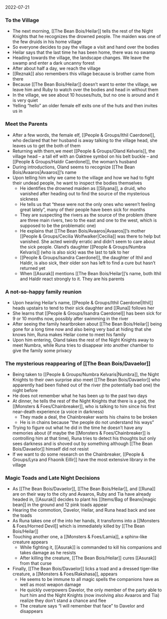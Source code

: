 2022-07-21

### To the Village
- The next morning, [[The Bean Bois/Heilar]] tells the rest of the Night Knights that he recognizes the drowned people. The maiden was one of the few druids in his home village
- So everyone decides to pay the village a visit and hand over the bodies
- Heilar says that the last time he has been home, there was no swamp
- Heading towards the village, the landscape changes. We leave the swamp and enter a dark uncanny forest
- After about half a day, we reach the village
- [[Reznak]] also remembers this village because is brother came from there
- Because [[The Bean Bois/Heilar]] doesn’t want to enter the village, we leave him and Ruby to watch over the bodies and head in without them
- In the village, we see about 10 houses/huts, but no one is around and it is very quiet
- Yelling “hello” an older female elf exits one of the huts and then invites us in

### Meet the Parents
- After a few words, the female elf, [[People & Groups/Ithil Caerdonel]], who declared that her husband is away talking to the village head, she leaves us to get the both of them
- Returning with them,we meet [[People & Groups/Oland Kelvaris]], the village head – a tall elf with an Oaktree symbol on his belt buckle – and [[People & Groups/Haldir Caerdonel]], the woman’s husband
- During introductions, Oland seems to recognize [[The Bean Bois/Avaaros|Avaaros]]’s name
- Upon telling him why we came to the village and how we had to fight their undead people, he want to inspect the bodies themselves
	- He identifies the drowned maiden as [[Silyana]], a druid, who vanished after heading out to find the source of the mysterious sickness
	- He tells us that “these were not the only ones who weren’t feeling great lately”, many of their people have been sick for months
	- They are suspecting the rivers as the source of the problem (there are three main rivers, two to the east and one to the west, which is supposed to be the problematic one)
	- He explains that [[The Bean Bois/Avaaros|Avaaros]]’s mother [[People & Groups/Cecilia Wolfwalker|Cecilia]] was there to help but vanished. She acted weirdly erratic and didn’t seem to care about the sick people. Oland’s daughter [[People & Groups/Numbra Kelvaris]] (who is also sick) was the last to talk to her
	- [[People & Groups/Isandra Caerdonel]], the daughter of Ithil and Haldir, is also sick, their older son has left to find a cure but hasn’t returned yet
	- When [[Asurak]] mentions [[The Bean Bois/Heilar]]’s name, both Ithil and Haldir react strongly to it. They are his parents

### A not-so-happy family reunion
- Upon hearing Heilar’s name, [[People & Groups/Ithil Caerdonel|Ithil]] heads upstairs to tend to their sick daughter and [[Runa]] follows her
- She learns that [[People & Groups/Isandra Caerdonel]] has been sick for 9 or 10 months now, possibly after swimming in the river
- After seeing the family heartbroken about [[The Bean Bois/Heilar]] being gone for a long time now and also being very bad at hiding that she knows him, Runa makes Heilar come to meet his family
- Upon him entering, Oland takes the rest of the Night Knights away to meet Numbra, while Runa tries to disappear into another chamber to give the family some privacy

### The mysterious reappearing of [[The Bean Bois/Davaelor]]
- Being taken to [[People & Groups/Numbra Kelvaris|Numbra]], the Night Knights to their own surprise also meet [[The Bean Bois/Davaelor]] who apparently had been fished out of the river (the potentially bad one) the night before 
- He does not remember what he has been up to the past two days
- At dinner, he tells the rest of the Night Knights that there is a god, the [[Monsters & Foes/Chainbreaker]], who is talking to him since his first near-death experience (a voice in darkness) 
	- They made a deal, the Chainbreaker wants his chains to be broken
	- He is in chains because “the people do not understand his ways”
- Trying to figure out what he did in the time he doesn’t have any memories about (if maybe the [[Monsters & Foes/Chainbreaker]] is controlling him at that time), Runa tries to detect his thoughts but only sees darkness and is shoved out by something although [[The Bean Bois/Davaelor]] himself did not resist
- If we want to do some research on the Chainbreaker, [[People & Groups/Lyra and Fhaonik Eillir]] have the most extensive library in the village

### Magic Toads and Late Night Decisions
- As [[The Bean Bois/Davaelor]], [[The Bean Bois/Heilar]], and [[Runa]] are on their way to the city and Avaaros, Ruby and Tia have already headed in, [[Asurak]] decides to plant his [[Items/Bag of Beans|magic bean]] in the ground and 12 pink toads appear
- Hearing the commotion, Davelor, Heilar, and Runa head back and see the toads
- As Runa takes one of the into her hands, it transforms into a [[Monsters & Foes/Horned Devil]] which is immediately killed by [[The Bean Bois/Heilar]] 
- Touching another one, a [[Monsters & Foes/Lamia]], a sphinx-like creature appears
	- While fighting it, [[Asurak]] is commanded to kill his companions and takes damage as he resists 
	- After killing the creature, [[The Bean Bois/Heilar]] cures [[Asurak]] from that curse
- Finally, [[The Bean Bois/Davaelor]] licks a toad and a dressed tiger-like creature, a [[Monsters & Foes/Rakshasa]], appears
	- He seems to be immune to all magic spells the companions have as well as most weapon damage
	- He quickly overpowers Davelor, the only member of the party able to hurt him and the Night Knights (now involving also Avaaros and Tia) realize they don’t stand a chance and flee
	- The creature says “I will remember that face” to Davelor and disappears
